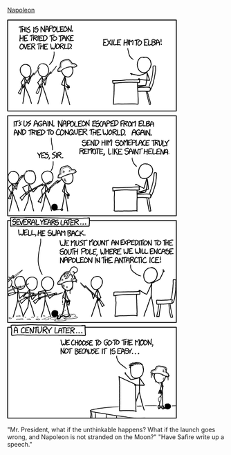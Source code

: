 [Napoleon](https://xkcd.com/1510)

![Napoleon](./random_comic.png)

"Mr. President, what if the unthinkable happens? What if the launch goes wrong, and Napoleon is not stranded on the Moon?" "Have Safire write up a speech."

